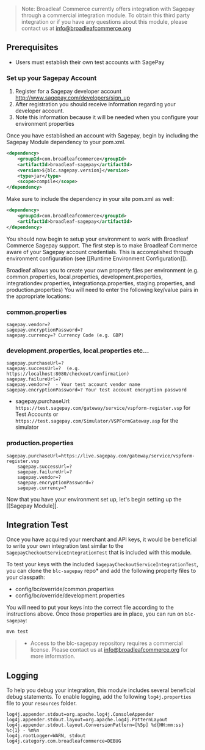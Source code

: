 > Note: Broadleaf Commerce currently offers integration with Sagepay through a commercial integration module. To obtain this third party integration or if you have any questions about this module, please contact us at info@broadleafcommerce.org

## Prerequisites

- Users must establish their own test accounts with SagePay

### Set up your Sagepay Account
1. Register for a Sagepay developer account http://www.sagepay.com/developers/sign_up
2. After registration you should receive information regarding your developer account.
3. Note this information because it will be needed when you configure your environment properties

Once you have established an account with Sagepay, begin by including the Sagepay Module dependency to your pom.xml.

```xml
<dependency>
    <groupId>com.broadleafcommerce</groupId>
    <artifactId>broadleaf-sagepay</artifactId>
    <version>${blc.sagepay.version}</version>
    <type>jar</type>
    <scope>compile</scope>
</dependency>
```
Make sure to include the dependency in your site pom.xml as well:

```xml
<dependency>
    <groupId>com.broadleafcommerce</groupId>
    <artifactId>broadleaf-sagepay</artifactId>
</dependency>
```
You should now begin to setup your environment to work with Broadleaf Commerce Sagepay support. 
The first step is to make Broadleaf Commerce aware of your Sagepay account credentials. 
This is accomplished through environment configuration (see [[Runtime Environment Configuration]]).

Broadleaf allows you to create your own property files per environment (e.g. common.properties, local.properties, development.properties, integrationdev.properties, integrationqa.properties, staging.properties, and production.properties) You will need to enter the following key/value pairs in the appropriate locations:

### common.properties
    sagepay.vendor=?
    sagepay.encryptionPassword=?
    sagepay.currency=? Currency Code (e.g. GBP)

### development.properties, local.properties etc...
    sagepay.purchaseUrl=? 
    sagepay.successUrl=?  (e.g. https://localhost:8080/checkout/confirmation)
    sagepay.failureUrl=?
    sagepay.vendor=?  - Your test account vendor name
    sagepay.encryptionPassword=? Your test account encryption password

- sagepay.purchaseUrl: `https://test.sagepay.com/gateway/service/vspform-register.vsp` for Test Accounts or `https://test.sagepay.com/Simulator/VSPFormGateway.asp` for the simulator

### production.properties
	sagepay.purchaseUrl=https://live.sagepay.com/gateway/service/vspform-register.vsp
        sagepay.successUrl=?
        sagepay.failureUrl=?
        sagepay.vendor=?
        sagepay.encryptionPassword=?
        sagepay.currency=?

Now that you have your environment set up, let's begin setting up the [[Sagepay Module]].

## Integration Test
Once you have acquired your merchant and API keys, it would be beneficial to write your own integration test similar to the `SagepayCheckoutServiceIntegrationTest` that is included with this module.

To test your keys with the included `SagepayCheckoutServiceIntegrationTest`, you can clone the `blc-sagepay` repo* and add the following property files to your classpath:
- config/bc/override/common.properties
- config/bc/override/development.properties

You will need to put your keys into the correct file according to the instructions above.
Once those properties are in place, you can run on `blc-sagepay`:

```java
mvn test
```

> * Access to the blc-sagepay repository requires a commercial license. Please contact us at info@broadleafcommerce.org for more information.

## Logging
To help you debug your integration, this module includes several beneficial debug statements.
To enable logging, add the following `log4j.properties` file to your `resources` folder.

    log4j.appender.stdout=org.apache.log4j.ConsoleAppender
    log4j.appender.stdout.layout=org.apache.log4j.PatternLayout
    log4j.appender.stdout.layout.ConversionPattern=[%5p] %d{HH:mm:ss} %c{1} - %m%n
    log4j.rootLogger=WARN, stdout
    log4j.category.com.broadleafcommerce=DEBUG